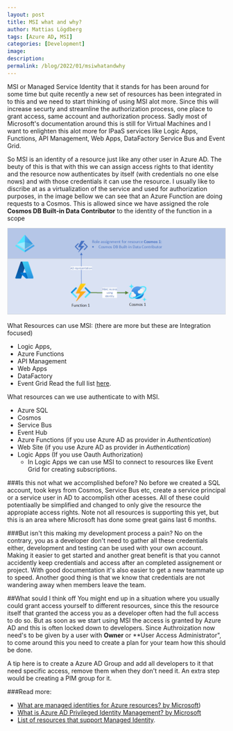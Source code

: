 ```yaml
---
layout: post
title: MSI what and why?
author: Mattias Lögdberg
tags: [Azure AD, MSI]
categories: [Development]
image: 
description: 
permalink: /blog/2022/01/msiwhatandwhy
---
```


MSI or Managed Service Identity that it stands for has been around for some time but quite recently a new set of resources has been integrated in to this and we need to start thinking of using MSI alot more. Since this will increase securty and streamline the authorization process, one place to grant access, same account and authorization process. Sadly most of Microsoft's documentation around this is still for Virtual Machines and I want to enlighten this alot more for IPaaS services like Logic Apps, Functions, API Management, Web Apps, DataFactory Service Bus and Event Grid.

So MSI is an identity of a resource just like any other user in Azure AD. The beuty of this is that with this we can assign access rights to that identity and the resource now authenticates by itself (with credentials no one else nows) and with those credentials it can use the resource.
I usually like to discribe at as a virtualization of the service and used for authorization purposes, in the image bellow we can see that an Azure Function are doing requests to a Cosmos. This is allowed since we have assigned the role **Cosmos DB Built-in Data Contributor** to the identity of the function in a scope 

![Result in VS Code](/assets/uploads/2022/01/drawing-ad-virtualization.png)

What Resources can use MSI: (there are more but these are Integration focused)
* Logic Apps, 
* Azure Functions
* API Management 
* Web Apps 
* DataFactory 
* Event Grid
Read the full list [here](https://docs.microsoft.com/en-us/azure/active-directory/managed-identities-azure-resources/services-support-managed-identities).


What resources can we use authenticate to with MSI.
* Azure SQL
* Cosmos
* Service Bus
* Event Hub
* Azure Functions (if you use Azure AD as provider in *Authentication*)
* Web Site (if you use Azure AD as provider in *Authentication*)
* Logic Apps (If you use Oauth Authorization)
  * In Logic Apps we can use MSI to connect to resources like Event Grid for creating subscriptions.


###Is this not what we accomplished before?
No before we created a SQL account, took keys from Cosmos, Service Bus etc, create a service principal or a service user in AD to accomplish other acesses. All of these could potentiaally be simplified and changed to only give the resource the appropiate access rights. Note not all resources is supporting this yet, but this is an area where Microsoft has done some great gains last 6 months.

###But isn't this making my development process a pain?
No on the contrary, you as a developer don't need to gather all these credentials either, development and testing can be used with your own account. Making it easier to get started and another great benefit is that you cannot accidently keep credentials and access after an completed assignement or project. With good documentation it's also easier to get a new teammate up to speed. Another good thing is that we know that credentials are not wandering away when members leave the team.

##What sould I think off
You might end up in a situation where you usually could grant access yourself to different resources, since this the resource itself that granted the access you as a developer often had the full access to do so. But as soon as we start using MSI the access is granted by Azure AD and this is often locked down to developers. Since Authroization now need's to be given by a user with **Owner** or **User Access Administrator", to come around this you need to create a plan for your team how this should be done.


A tip here is to create a Azure AD Group and add all developers to it that need specific access, remove them when they don't need it. An extra step would be creating a PIM group for it.

###Read more:
* [What are managed identities for Azure resources? by Microsoft](https://docs.microsoft.com/en-us/azure/active-directory/managed-identities-azure-resources/overview))
* [What is Azure AD Privileged Identity Management? by Microsoft](https://docs.microsoft.com/en-us/azure/active-directory/privileged-identity-management/pim-configure)
* [List of resources that support Managed Identity](https://docs.microsoft.com/en-us/azure/active-directory/managed-identities-azure-resources/services-support-managed-identities).
